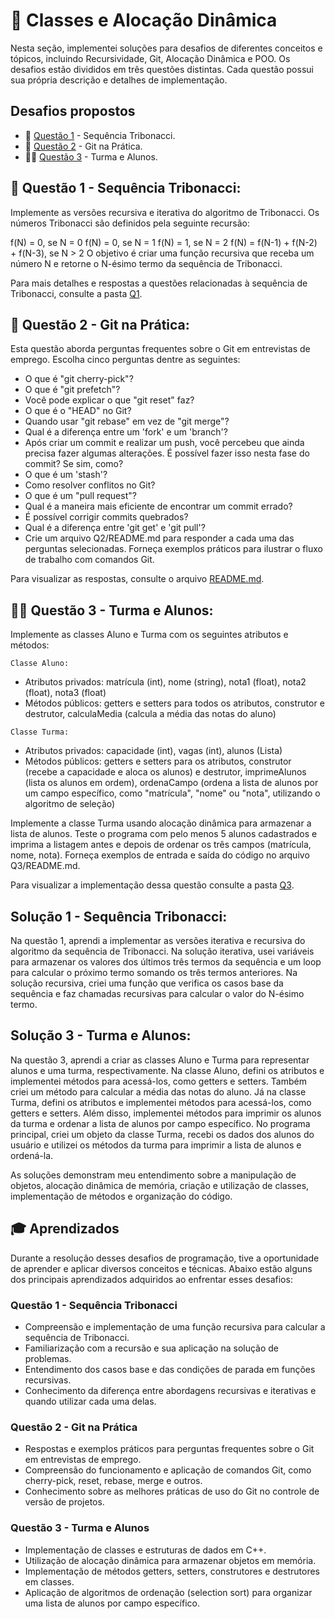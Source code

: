 # 🧩 Classes e Alocação Dinâmica

Nesta seção, implementei soluções para desafios de diferentes conceitos e tópicos, incluindo Recursividade, Git, Alocação Dinâmica e POO. Os desafios estão divididos em três questões distintas. Cada questão possui sua própria descrição e detalhes de implementação.

## Desafios propostos
- 🧮 [Questão 1](#questão1-sequência-tribonacci:) - Sequência Tribonacci.
- 🐙 [Questão 2](#questão-2-git-na-prática:) - Git na Prática.
- 👨‍🎓 [Questão 3](#questão-3-turma-e-alunos:) - Turma e Alunos.


## 🧮 Questão 1 - Sequência Tribonacci:
Implemente as versões recursiva e iterativa do algoritmo de Tribonacci. Os números Tribonacci são definidos pela seguinte recursão:

f(N) = 0, se N = 0
f(N) = 0, se N = 1
f(N) = 1, se N = 2
f(N) = f(N-1) + f(N-2) + f(N-3), se N > 2
O objetivo é criar uma função recursiva que receba um número N e retorne o N-ésimo termo da sequência de Tribonacci.

Para mais detalhes e respostas a questões relacionadas à sequência de Tribonacci, consulte a pasta [Q1](../Q1).


## 🐙 Questão 2 - Git na Prática:
Esta questão aborda perguntas frequentes sobre o Git em entrevistas de emprego. Escolha cinco perguntas dentre as seguintes:

- O que é "git cherry-pick"?
- O que é "git prefetch"?
- Você pode explicar o que "git reset" faz?
- O que é o "HEAD" no Git?
- Quando usar "git rebase" em vez de "git merge"?
- Qual é a diferença entre um 'fork' e um 'branch'?
- Após criar um commit e realizar um push, você percebeu que ainda precisa fazer algumas alterações. É possível fazer isso nesta fase do commit? Se sim, como?
- O que é um 'stash'?
- Como resolver conflitos no Git?
- O que é um "pull request"?
- Qual é a maneira mais eficiente de encontrar um commit errado?
- É possível corrigir commits quebrados?
- Qual é a diferença entre 'git get' e 'git pull'?
- Crie um arquivo Q2/README.md para responder a cada uma das perguntas selecionadas. Forneça exemplos práticos para ilustrar o fluxo de trabalho com comandos Git.

Para visualizar as respostas, consulte o arquivo [README.md](../Q2/README.md).


## 👨‍🎓 Questão 3 - Turma e Alunos:
Implemente as classes Aluno e Turma com os seguintes atributos e métodos:

`Classe Aluno:`
- Atributos privados: matrícula (int), nome (string), nota1 (float), nota2 (float), nota3 (float)
- Métodos públicos: getters e setters para todos os atributos, construtor e destrutor, calculaMedia (calcula a média das notas do aluno)

`Classe Turma:`
- Atributos privados: capacidade (int), vagas (int), alunos (Lista)
- Métodos públicos: getters e setters para os atributos, construtor (recebe a capacidade e aloca os alunos) e destrutor, imprimeAlunos (lista os alunos em ordem), ordenaCampo (ordena a lista de alunos por um campo específico, como "matrícula", "nome" ou "nota", utilizando o algoritmo de seleção)

Implemente a classe Turma usando alocação dinâmica para armazenar a lista de alunos. Teste o programa com pelo menos 5 alunos cadastrados e imprima a listagem antes e depois de ordenar os três campos (matrícula, nome, nota). Forneça exemplos de entrada e saída do código no arquivo Q3/README.md.

Para visualizar a implementação dessa questão consulte a pasta [Q3](../Q3).

## Solução 1 - Sequência Tribonacci:
Na questão 1, aprendi a implementar as versões iterativa e recursiva do algoritmo da sequência de Tribonacci. Na solução iterativa, usei variáveis para armazenar os valores dos últimos três termos da sequência e um loop para calcular o próximo termo somando os três termos anteriores. Na solução recursiva, criei uma função que verifica os casos base da sequência e faz chamadas recursivas para calcular o valor do N-ésimo termo.

## Solução 3 - Turma e Alunos:
Na questão 3, aprendi a criar as classes Aluno e Turma para representar alunos e uma turma, respectivamente. Na classe Aluno, defini os atributos e implementei métodos para acessá-los, como getters e setters. Também criei um método para calcular a média das notas do aluno. Já na classe Turma, defini os atributos e implementei métodos para acessá-los, como getters e setters. Além disso, implementei métodos para imprimir os alunos da turma e ordenar a lista de alunos por campo específico. No programa principal, criei um objeto da classe Turma, recebi os dados dos alunos do usuário e utilizei os métodos da turma para imprimir a lista de alunos e ordená-la.

As soluções demonstram meu entendimento sobre a manipulação de objetos, alocação dinâmica de memória, criação e utilização de classes, implementação de métodos e organização do código.


## 🎓 Aprendizados
Durante a resolução desses desafios de programação, tive a oportunidade de aprender e aplicar diversos conceitos e técnicas. Abaixo estão alguns dos principais aprendizados adquiridos ao enfrentar esses desafios:

### Questão 1 - Sequência Tribonacci
- Compreensão e implementação de uma função recursiva para calcular a sequência de Tribonacci.
- Familiarização com a recursão e sua aplicação na solução de problemas.
- Entendimento dos casos base e das condições de parada em funções recursivas.
- Conhecimento da diferença entre abordagens recursivas e iterativas e quando utilizar cada uma delas.

### Questão 2 - Git na Prática
- Respostas e exemplos práticos para perguntas frequentes sobre o Git em entrevistas de emprego.
- Compreensão do funcionamento e aplicação de comandos Git, como cherry-pick, reset, rebase, merge e outros.
- Conhecimento sobre as melhores práticas de uso do Git no controle de versão de projetos.
###  Questão 3 - Turma e Alunos
- Implementação de classes e estruturas de dados em C++.
- Utilização de alocação dinâmica para armazenar objetos em memória.
- Implementação de métodos getters, setters, construtores e destrutores em classes.
- Aplicação de algoritmos de ordenação (selection sort) para organizar uma lista de alunos por campo específico.